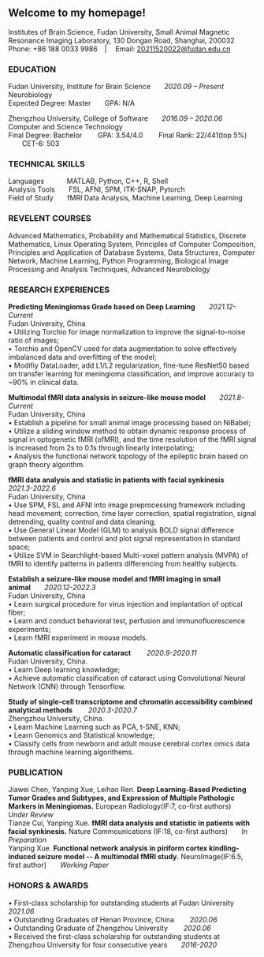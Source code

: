 ## Welcome to my homepage!

Institutes of Brain Science, Fudan University, Small Animal Magnetic Resonance Imaging Laboratory, 130 Dongan Road, Shanghai, 200032  
Phone: +86 188 0033 9986&emsp;|&emsp; Email: 20211520022@fudan.edu.cn


### EDUCATION

Fudan University, Institute for Brain Science&emsp;&emsp;*2020.09 – Present*  
Neurobiology  
Expected Degree: Master&emsp;&emsp;GPA: N/A

Zhengzhou University, College of Software&emsp;&emsp;*2016.09 – 2020.06*  
Computer and Science Technology  
Final Degree: Bachelor  &emsp;&emsp;GPA: 3.54/4.0 &emsp;&emsp;Final Rank: 22/441(top 5%) &emsp;&emsp;CET-6: 503

### TECHNICAL SKILLS

Languages&emsp;&emsp; &emsp;MATLAB, Python, C++, R, Shell  
Analysis Tools&emsp;&emsp;FSL, AFNI, SPM, ITK-SNAP, Pytorch  
Field of Study&emsp;&emsp;fMRI Data Analysis, Machine Learning, Deep Learning  

### REVELENT COURSES

Advanced Mathematics, Probability and Mathematical Statistics, Discrete Mathematics, Linux Operating System, Principles of Computer Composition, Principles and Application of Database Systems, Data Structures, Computer Network, Machine Learning, Python Programming, Biological Image Processing and Analysis Techniques, Advanced Neurobiology

### RESEARCH EXPERIENCES

**Predicting Meningiomas Grade based on Deep Learning**&emsp;&emsp;*2021.12- Current*                                           
Fudan University, China  
•	Utilizing Torchio for image normalization to improve the signal-to-noise ratio of images;  
•	Torchio and OpenCV used for data augmentation to solve effectively imbalanced data and overfitting of the model;  
•	Modifiy DataLoader, add L1/L2 regularization, fine-tune ResNet50 based on transfer learning for meningioma classification, and improve accuracy to ~90% in clinical data.

**Multimodal fMRI data analysis in seizure-like mouse model**&emsp;&emsp;*2021.8-Current*                                        
Fudan University, China  
•	Establish a pipeline for small animal image processing based on NiBabel;  
•	Utilize a sliding window method to obtain dynamic response process of signal in optogenetic fMRI (ofMRI), and the time resolution of the fMRI signal is increased from 2s to 0.1s through linearly interpolating;  
•	Analysis the functional network topology of the epileptic brain based on graph theory algorithm.   

**fMRI data analysis and statistic in patients with facial synkinesis**&emsp;&emsp;*2021.3-2022.6*                                                  
Fudan University, China  
•	Use SPM, FSL and AFNI into image preprocessing framework including head movement; correction, time layer correction, spatial registration, signal detrending, quality control and data cleaning;  
•	Use General Linear Model (GLM) to analysis BOLD signal difference between patients and control and plot signal representation in standard space;  
•	Utilize SVM in Searchlight-based Multi-voxel pattern analysis (MVPA) of fMRI to identify patterns in patients differencing from healthy subjects.  

**Establish a seizure-like mouse model and fMRI imaging in small animal**&emsp;&emsp;*2020.12-2022.3*  
Fudan University, China  
•	Learn surgical procedure for virus injection and implantation of optical fiber;  
•	Learn and conduct behavioral test, perfusion and immunofluorescence experiments;  
•	Learn fMRI experiment in mouse models.  

**Automatic classification for cataract** &emsp;&emsp;*2020.9-2020.11*  
Fudan University, China.  
•	Learn Deep learning knowledge;   
•	Achieve automatic classification of cataract using Convolutional Neural Network (CNN) through Tensorflow.  

**Study of single-cell transcriptome and chromatin accessibility combined analytical methods** &emsp;&emsp;*2020.3-2020.7*  
Zhengzhou University, China.  
•	Learn Machine Learning such as PCA, t-SNE, KNN;   
•	Learn Genomics and Statistical knowledge;  
•	Classify cells from newborn and adult mouse cerebral cortex omics data through machine learning algorithems.  

### PUBLICATION

Jiawei Chen, Yanping Xue, Leihao Ren. **Deep Learning-Based Predicting Tumor Grades and Subtypes, and Expression of Multiple Pathologic Markers in Meningiomas.** European Radiology(IF:7, co-first authors)&emsp;&emsp;*Under Review*   
Tianze Cui, Yanping Xue. **fMRI data analysis and statistic in patients with facial synkinesis.** Nature Commounications (IF:18, co-first authors)&emsp;&emsp;*In Preparation*  
Yanping Xue. **Functional network analysis in piriform cortex kindling-induced seizure model -- A multimodal fMRI study.** NeuroImage(IF:6.5, first author)&emsp;&emsp;*Working Paper*


### HONORS & AWARDS

•	First-class scholarship for outstanding students at Fudan University&emsp;&emsp;*2021.06*  
•	Outstanding Graduates of Henan Province, China &emsp;&emsp;*2020.06*  
•	Outstanding Graduate of Zhengzhou University &emsp;&emsp;*2020.06*  
•	Received the first-class scholarship for outstanding students at Zhengzhou University for four consecutive years&emsp;&emsp;*2016-2020*  
